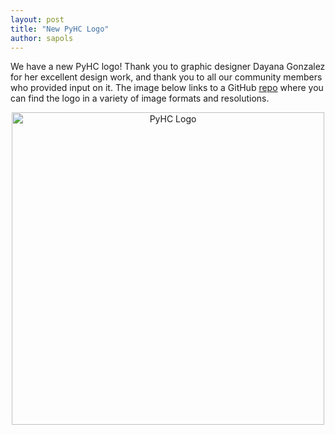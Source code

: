 ```yaml
---
layout: post
title: "New PyHC Logo"
author: sapols
---
```


We have a new PyHC logo! Thank you to graphic designer Dayana Gonzalez for her excellent design work, and thank you to all our community members who provided input on it. The image below links to a GitHub [repo](https://github.com/heliophysicsPy/Logo) where you can find the logo in a variety of image formats and resolutions. 

<p style="text-align:center">
    <a href="https://github.com/heliophysicsPy/Logo">
        <img src="{{ site.baseurl }}/img/Titled PyHC logo 6250x6250.jpg" alt="PyHC Logo" width="500" height="500">
    </a>
</p>